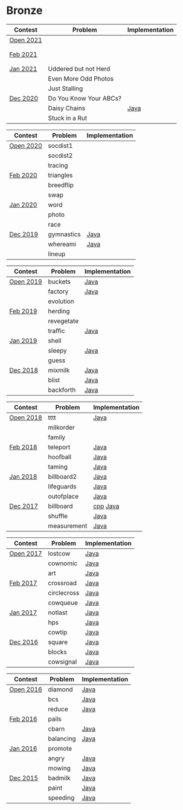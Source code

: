 # Bronze
| Contest                                                    | Problem | Implementation |
|------------------------------------------------------------|---------|----------------|
| [Open 2021](http://usaco.org/index.php?page=open20results) |  | |  
|                                                            |  | |
|                                                            |  | |
| [Feb 2021](http:s//usaco.org/index.php?page=feb20results)   |  | |
|                                                            |  | |
|                                                            |  | |
| [Jan 2021](http://usaco.org/index.php?page=jan20results)   | Uddered but not Herd | |
|                                                            | Even More Odd Photos | | 
|                                                            | Just Stalling | | 
| [Dec 2020](http://usaco.org/index.php?page=dec20results)   | Do You Know Your ABCs? | |
|                                                            | Daisy Chains | [Java][daisy.java] |
|                                                            | Stuck in a Rut | |

[daisy.java]: 2020-2021/Dec%202020/Bronze/daisy.java


| Contest                                                    | Problem | Implementation |
|------------------------------------------------------------|---------|----------------|
| [Open 2020](http://usaco.org/index.php?page=open20results) | socdist1 | |
|                                                            | socdist2 | |
|                                                            | tracing | |
| [Feb 2020](http://usaco.org/index.php?page=feb20results)   | triangles | |
|                                                            | breedflip | |
|                                                            | swap | |
| [Jan 2020](http://usaco.org/index.php?page=jan20results)   | word | |
|                                                            | photo | |
|                                                            | race |
| [Dec 2019](http://usaco.org/index.php?page=dec19results)   | gymnastics | [Java][gymnastics.java] |
|                                                            | whereami | [Java][whereami.java] | 
|                                                            | lineup | |

[gymnastics.java]: 2019-2020/Dec%202019/Bronze/gymnastics.java
[whereami.java]: 2019-2020/Dec%202019/Bronze/whereami.java


| Contest                                                    | Problem | Implementation |
|------------------------------------------------------------|---------|----------------|
| [Open 2019](http://usaco.org/index.php?page=open19results) | buckets | [Java][buckets.java] |
|                                                            | factory | [Java][factory.java] | 
|                                                            | evolution | |
| [Feb 2019](http://usaco.org/index.php?page=feb19results)   | herding | |
|                                                            | revegetate | |
|                                                            | traffic | [Java][traffic.java] | 
| [Jan 2019](http://usaco.org/index.php?page=jan19results)   | shell | |
|                                                            | sleepy | [Java][sleepy.java] |
|                                                            | guess | | 
| [Dec 2018](http://usaco.org/index.php?page=dec18results)   | mixmilk | [Java][mixmilk.java] |
|                                                            | blist | [Java][blist.java] | 
|                                                            | backforth | [Java][backforth.java] |

[buckets.java]: 2018-2019/Open%202019/Bronze/buckets.java
[factory.java]: 2018-2019/Open%202019/Bronze/factory.java
[traffic.java]: 2018-2019/Feb%202019/Bronze/traffic.java
[sleepy.java]: 2018-2019/Jan%202019/Bronze/sleepy.java
[mixmilk.java]: 2018-2019/Dec%202018/Bronze/mixmilk.java
[blist.java]: 2018-2019/Dec%202018/Bronze/blist.java
[backforth.java]: 2018-2019/Dec%202018/Bronze/backforth.java


| Contest                                                    | Problem | Implementation |
|------------------------------------------------------------|---------|----------------|
| [Open 2018](http://usaco.org/index.php?page=open18results) | tttt | [Java][tttt.java] |
|                                                            | milkorder | | 
|                                                            | family | |
| [Feb 2018](http://usaco.org/index.php?page=feb18results)   | teleport | [Java][teleport.java] |
|                                                            | hoofball | [Java][hoofball.java] |
|                                                            | taming | [Java][taming.java] | 
| [Jan 2018](http://usaco.org/index.php?page=jan18results)   | billboard2 | [Java][billboard2.java] |
|                                                            | lifeguards | [Java][lifeguards.java] |
|                                                            | outofplace | [Java][outofplace.java] |
| [Dec 2017](http://usaco.org/index.php?page=dec17results)   | billboard | [cpp][billboard.cpp] [Java][billboard.java] |
|                                                            | shuffle | [Java][shuffle.java] | 
|                                                            | measurement | [Java][measurement.java] |

[tttt.java]: 2017-2018/Open%202018/Bronze/tttt.java
[teleport.java]: 2017-2018/Feb%202018/Bronze/teleport.java
[hoofball.java]: 2017-2018/Feb%202018/Bronze/hoofball.java
[taming.java]: 2017-2018/Feb%202018/Bronze/taming.java
[billboard2.java]: 2017-2018/Jan%202018/Bronze/billboard2.java
[lifeguards.java]: 2017-2018/Jan%202018/Bronze/lifeguards.java
[outofplace.java]: 2017-2018/Jan%202018/Bronze/outofplace.java
[billboard.cpp]: 2017-2018/Dec%202017/Bronze/billboard.cpp
[billboard.java]: 2017-2018/Dec%202017/Bronze/billboard.java
[shuffle.java]: 2017-2018/Dec%202017/Bronze/shuffle.java
[measurement.java]: 2017-2018/Dec%202017/Bronze/measurement.java


| Contest                                                    | Problem | Implementation |
|------------------------------------------------------------|---------|----------------|
| [Open 2017](http://usaco.org/index.php?page=open17results) | lostcow | [Java][lostcow.java] |
|                                                            | cownomic | [Java][cownomic.java] |
|                                                            | art | [Java][art.java] |
| [Feb 2017](http://usaco.org/index.php?page=feb17results)   | crossroad | [Java][crossroad.java] |
|                                                            | circlecross | [Java][circlecross.java] |
|                                                            | cowqueue | [Java][cowqueue.java] |
| [Jan 2017](http://usaco.org/index.php?page=jan17results)   | notlast | [Java][notlast.java] | 
|                                                            | hps | [Java][hps.java] | 
|                                                            | cowtip | [Java][cowtip.java] |
| [Dec 2016](http://usaco.org/index.php?page=dec16results)   | square | [Java][square.java] |
|                                                            | blocks | [Java][blocks.java] | 
|                                                            | cowsignal | [Java][cowsignal.java] |

[lostcow.java]: 2016-2017/Open%202017/Bronze/lostcow.java
[cownomic.java]: 2016-2017/Open%202017/Bronze/cownomic.java
[art.java]: 2016-2017/Open%202017/Bronze/art.java
[crossroad.java]: 2016-2017/Feb%202017/Bronze/crossroad.java
[circlecross.java]: 2016-2017/Feb%202017/Bronze/circlecross.java
[cowqueue.java]: 2016-2017/Feb%202017/Bronze/cowqueue.java
[notlast.java]: 2016-2017/Jan%202017/Bronze/notlast.java
[hps.java]: 2016-2017/Jan%202017/Bronze/hps.java
[cowtip.java]: 2016-2017/Jan%202017/Bronze/cowtip.java
[square.java]: 2016-2017/Dec%202016/Bronze/square.java
[blocks.java]: 2016-2017/Dec%202016/Bronze/blocks.java
[cowsignal.java]: 2016-2017/Dec%202016/Bronze/cowsignal.java


| Contest                                                    | Problem | Implementation |
|------------------------------------------------------------|---------|----------------|
| [Open 2016](http://usaco.org/index.php?page=open16results) | diamond | [Java][diamond.java] | 
|                                                            | bcs | [Java][bcs.java] | 
|                                                            | reduce | [Java][reduce.java] |
| [Feb 2016](http://usaco.org/index.php?page=feb16results)   | pails | | 
|                                                            | cbarn | [Java][cbarn.java] |
|                                                            | balancing | [Java][balancing.java] |
| [Jan 2016](http://usaco.org/index.php?page=jan16results)   | promote | 
|                                                            | angry | [Java][angry.java] |
|                                                            | mowing | [Java][mowing.java] |
| [Dec 2015](http://usaco.org/index.php?page=dec15results)   | badmilk | [Java][badmilk.java] |
|                                                            | paint | [Java][paint.java] |
|                                                            | speeding | [Java][speeding.java] | 

[diamond.java]: 2015-2016/Open%202016/Bronze/diamond.java
[bcs.java]: 2015-2016/Open%202016/Bronze/bcs.java
[reduce.java]: 2015-2016/Open%202016/Bronze/reduce.java
[cbarn.java]: 2015-2016/Feb%202016/Bronze/cbarn.java
[balancing.java]: 2015-2016/Feb%202016/Bronze/balancing.java
[angry.java]: 2015-2016/Jan%202016/Bronze/angry.java
[mowing.java]: 2015-2016/Jan%202016/Bronze/mowing.java
[badmilk.java]: 2015-2016/Dec%202015/Bronze/badmilk.java
[paint.java]: 2015-2016/Dec%202015/Bronze/paint.java
[speeding.java]: 2015-2016/Dec%202015/Bronze/speeding.java
